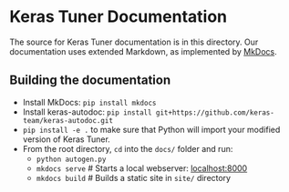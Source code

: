 # Keras Tuner Documentation

The source for Keras Tuner documentation is in this directory. 
Our documentation uses extended Markdown, as implemented by [MkDocs](http://mkdocs.org).

## Building the documentation

- Install MkDocs: `pip install mkdocs`
- Install keras-autodoc: `pip install git+https://github.com/keras-team/keras-autodoc.git`
- `pip install -e .` to make sure that Python will import your modified version of Keras Tuner.
- From the root directory, `cd` into the `docs/` folder and run:
    - `python autogen.py`
    - `mkdocs serve`    # Starts a local webserver:  [localhost:8000](http://localhost:8000)
    - `mkdocs build`    # Builds a static site in `site/` directory
